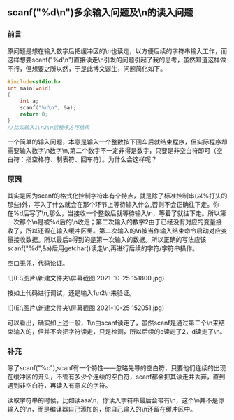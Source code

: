 ## scanf("%d\n")多余输入问题及\n的读入问题

### 前言

原问题是想在输入数字后把缓冲区的\n也读走，以方便后续的字符串输入工作，而这样想要scanf("%d\n")直接读走\n引发的问题引起了我的思考，虽然知道这样做不行，但想要之所以然，于是此博文诞生，问题简化如下。

```c
#include<stdio.h>
int main(void)
{
	int a;
	scanf("%d\n", &a);
	return 0;
}
//比如输入1\n2\n后程序方可结束
```

一个简单的输入问题，本意是输入一个整数按下回车后就结束程序，但实际程序却需要输入数字\n数字\n,第二个数字不一定非得是数字，只要是非空白符即可（空白符：指空格符、制表符、回车符）。为什么会这样呢？

### 原因

其实是因为scanf的格式化控制字符串有个特点，就是除了标准控制串(以%打头的那些)外，写入了什么就会在那个环节上等待输入什么,否则不会正确往下走。你在%d后写了\n,那么，当接收一个整数后就等待输入\n，等着了就往下走。所以第一次那个\n是被%d后的\n收走；第二次输入的数字2由于已经没有对应的变量接收了，所以还留在输入缓冲区里。第二次输入的\n被当作输入结束命令启动对应变量接收数据。所以最后a得到的是第一次输入的数据。所以正确的写法应该scanf("%d",&a)后用getchar()读走\n,再进行后续的字符/字符串操作。

空口无凭，代码论证。

![](E:\图片\新建文件夹\屏幕截图 2021-10-25 151800.jpg)

按如上代码进行调试，还是输入1\n2\n来验证。

![](E:\图片\新建文件夹\屏幕截图 2021-10-25 152051.jpg)

可以看出，确实如上述一般，1\n由scanf读走了，虽然scanf是通过第二个\n来结束输入的，但并不会把字符读走，只是检测，所以后续的c读走了2，d读走了\n。

### 补充

除了scanf("%c"),scanf有一个特性——忽略先导的空白符，只要他们连续的出现在缓冲区的开头，不管有多少个连续的空白符，scanf都会把其读走并丢弃，直到遇到非空白符，再读入有意义的字符。

读取字符串的时候，比如读aaa\n，你读入字符串最后会带有\n，这个\n并不是你输入的\n，而是编译器自己添加的，你自己输入的\n还留在缓冲区中。